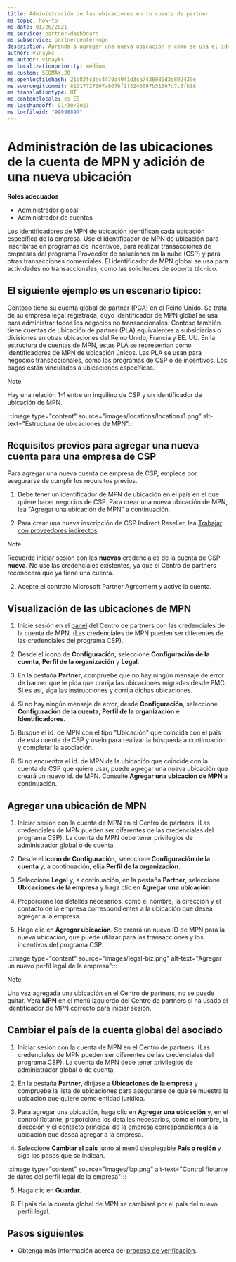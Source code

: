 ```yaml
---
title: Administración de las ubicaciones en tu cuenta de partner
ms.topic: how-to
ms.date: 01/26/2021
ms.service: partner-dashboard
ms.subservice: partnercenter-mpn
description: Aprenda a agregar una nueva ubicación y cómo se usa el identificador de MPN de ubicación en programas de incentivos, empresas de CSP, suscripciones y otras transacciones.
author: vinayks
ms.author: vinayks
ms.localizationpriority: medium
ms.custom: SEOMAY.20
ms.openlocfilehash: 21d82fc3ec4470d4941d3ca7436089d3e892439e
ms.sourcegitcommit: 81017727107a907bf1f3246097b51667d7c5fb18
ms.translationtype: HT
ms.contentlocale: es-ES
ms.lasthandoff: 01/30/2021
ms.locfileid: "99098897"
---
```

# <a name="manage-your-mpn-account-locations-and-add-a-new-location"></a>Administración de las ubicaciones de la cuenta de MPN y adición de una nueva ubicación


**Roles adecuados**

- Administrador global
- Administrador de cuentas

Los identificadores de MPN de ubicación identifican cada ubicación específica de la empresa. Use el identificador de MPN de ubicación para inscribirse en programas de incentivos, para realizar transacciones de empresas del programa Proveedor de soluciones en la nube (CSP) y para otras transacciones comerciales. El identificador de MPN global se usa para actividades no transaccionales, como las solicitudes de soporte técnico.

## <a name="the-following-is-a-typical-scenario"></a>El siguiente ejemplo es un escenario típico:

Contoso tiene su cuenta global de partner (PGA) en el Reino Unido. Se trata de su empresa legal registrada, cuyo identificador de MPN global se usa para administrar todos los negocios no transaccionales. Contoso también tiene cuentas de ubicación de partner (PLA) equivalentes a subsidiarias o divisiones en otras ubicaciones del Reino Unido, Francia y EE. UU. En la estructura de cuentas de MPN, estas PLA se representan como identificadores de MPN de ubicación únicos. Las PLA se usan para negocios transaccionales, como los programas de CSP o de incentivos. Los pagos están vinculados a ubicaciones específicas. 

>[!NOTE]
>Hay una relación 1-1 entre un inquilino de CSP y un identificador de ubicación de MPN.

:::image type="content" source="images/locations/locations1.png" alt-text="Estructura de ubicaciones de MPN":::

## <a name="prerequisites-in-order-to-add-a-new-account-for-a-csp-business"></a>Requisitos previos para agregar una nueva cuenta para una empresa de CSP

Para agregar una nueva cuenta de empresa de CSP, empiece por asegurarse de cumplir los requisitos previos.

1. Debe tener un identificador de MPN de ubicación en el país en el que quiere hacer negocios de CSP. Para crear una nueva ubicación de MPN, lea "Agregar una ubicación de MPN" a continuación.
  
1. Para crear una nueva inscripción de CSP Indirect Reseller, lea [Trabajar con proveedores indirectos](indirect-reseller-tasks-in-partner-center.md#get-started). 

>[!NOTE] 
 >Recuerde iniciar sesión con las **nuevas** credenciales de la cuenta de CSP **nueva**. No use las credenciales existentes, ya que el Centro de partners reconocerá que ya tiene una cuenta.

2. Acepte el contrato Microsoft Partner Agreement y active la cuenta.

## <a name="view-your-mpn-locations"></a>Visualización de las ubicaciones de MPN

1. Inicie sesión en el [panel](https://partner.microsoft.com/dashboard/home) del Centro de partners con las credenciales de la cuenta de MPN. (Las credenciales de MPN pueden ser diferentes de las credenciales del programa CSP). 
 
1. Desde el icono de **Configuración**, seleccione **Configuración de la cuenta**, **Perfil de la organización** y **Legal**. 

1. En la pestaña **Partner**, compruebe que no hay ningún mensaje de error de banner que le pida que corrija las ubicaciones migradas desde PMC. Si es así, siga las instrucciones y corrija dichas ubicaciones. 

3. Si no hay ningún mensaje de error, desde **Configuración**, seleccione **Configuración de la cuenta**, **Perfil de la organización** e **Identificadores**.

4. Busque el id. de MPN con el tipo "Ubicación" que coincida con el país de esta cuenta de CSP y úselo para realizar la búsqueda a continuación y completar la asociación.

5. Si no encuentra el id. de MPN de la ubicación que coincide con la cuenta de CSP que quiere usar, puede agregar una nueva ubicación que creará un nuevo id. de MPN. Consulte **Agregar una ubicación de MPN** a continuación.

## <a name="add-an-mpn-location"></a>Agregar una ubicación de MPN

1. Iniciar sesión con la cuenta de MPN en el Centro de partners. (Las credenciales de MPN pueden ser diferentes de las credenciales del programa CSP). La cuenta de MPN debe tener privilegios de administrador global o de cuenta. 

1. Desde el **icono de Configuración**, seleccione **Configuración de la cuenta** y, a continuación, elija **Perfil de la organización**.

2. Seleccione **Legal** y, a continuación, en la pestaña **Partner**, seleccione **Ubicaciones de la empresa** y haga clic en **Agregar una ubicación**.

3. Proporcione los detalles necesarios, como el nombre, la dirección y el contacto de la empresa correspondientes a la ubicación que desea agregar a la empresa.
 
1. Haga clic en **Agregar ubicación**. Se creará un nuevo ID de MPN para la nueva ubicación, que puede utilizar para las transacciones y los incentivos del programa CSP.

:::image type="content" source="images/legal-biz.png" alt-text="Agregar un nuevo perfil legal de la empresa":::

> [!NOTE]
> Una vez agregada una ubicación en el Centro de partners, no se puede quitar. Verá **MPN** en el menú izquierdo del Centro de partners si ha usado el identificador de MPN correcto para iniciar sesión.

## <a name="change-country-of-partner-global-account"></a>Cambiar el país de la cuenta global del asociado 

1. Iniciar sesión con la cuenta de MPN en el Centro de partners. (Las credenciales de MPN pueden ser diferentes de las credenciales del programa CSP). La cuenta de MPN debe tener privilegios de administrador global o de cuenta. 

2. En la pestaña **Partner**, diríjase a **Ubicaciones de la empresa** y compruebe la lista de ubicaciones para asegurarse de que se muestra la ubicación que quiere como entidad jurídica. 
 
1. Para agregar una ubicación, haga clic en **Agregar una ubicación** y, en el control flotante, proporcione los detalles necesarios, como el nombre, la dirección y el contacto principal de la empresa correspondientes a la ubicación que desea agregar a la empresa. 
 
1. Seleccione **Cambiar el país** junto al menú desplegable **País o región** y siga los pasos que se indican. 

:::image type="content" source="images/lbp.png" alt-text="Control flotante de datos del perfil legal de la empresa":::

5. Haga clic en **Guardar**.

6. El país de la cuenta global de MPN se cambiará por el país del nuevo perfil legal.
  
## <a name="next-steps"></a>Pasos siguientes

- Obtenga más información acerca del [proceso de verificación](verification-responses.md).
